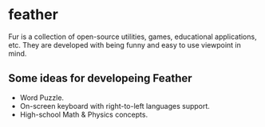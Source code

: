 # feather
Fur is a collection of open-source utilities, games, educational applications, etc. They are developed with being funny and easy to use viewpoint in mind.

## Some ideas for developeing Feather
- Word Puzzle.
- On-screen keyboard with right-to-left languages support.
- High-school Math & Physics concepts.

